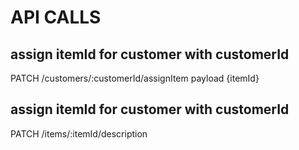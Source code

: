 # API CALLS

## assign itemId for customer with customerId 
PATCH /customers/:customerId/assignItem
    payload {itemId}



## assign itemId for customer with customerId 
PATCH /items/:itemId/description